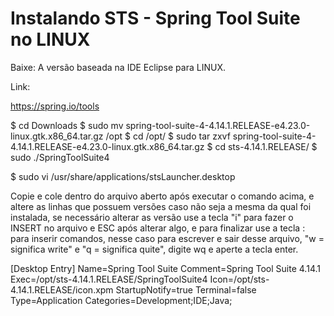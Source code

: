 # Instalando STS - Spring Tool Suite no LINUX

Baixe: A versão baseada na IDE Eclipse para LINUX.

Link:

https://spring.io/tools

$ cd Downloads
$ sudo mv spring-tool-suite-4-4.14.1.RELEASE-e4.23.0-linux.gtk.x86_64.tar.gz /opt
$ cd /opt/
$ sudo tar zxvf spring-tool-suite-4-4.14.1.RELEASE-e4.23.0-linux.gtk.x86_64.tar.gz
$ cd sts-4.14.1.RELEASE/
$ sudo ./SpringToolSuite4

$ sudo vi /usr/share/applications/stsLauncher.desktop

Copie e cole dentro do arquivo aberto após executar o comando acima, e altere as linhas que possuem versões caso não seja a mesma da qual foi instalada, se necessário alterar as versão use a tecla "i" para fazer o INSERT no arquivo e ESC após alterar algo, e para finalizar use a tecla : para inserir comandos, nesse caso para escrever e sair desse arquivo, "w = significa write" e "q = significa quite", digite wq e aperte a tecla enter.

[Desktop Entry]
Name=Spring Tool Suite
Comment=Spring Tool Suite 4.14.1
Exec=/opt/sts-4.14.1.RELEASE/SpringToolSuite4
Icon=/opt/sts-4.14.1.RELEASE/icon.xpm
StartupNotify=true
Terminal=false
Type=Application
Categories=Development;IDE;Java;
